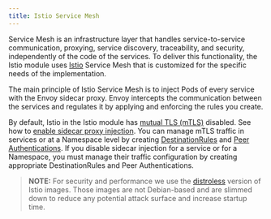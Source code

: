 ```yaml
---
title: Istio Service Mesh
---
```


Service Mesh is an infrastructure layer that handles service-to-service communication, proxying, service discovery, traceability, and security, independently of the code of the services. To deliver this functionality, the Istio module uses [Istio](https://istio.io/docs/concepts/what-is-istio/) Service Mesh that is customized for the specific needs of the implementation.

The main principle of Istio Service Mesh is to inject Pods of every service with the Envoy sidecar proxy. Envoy intercepts the communication between the services and regulates it by applying and enforcing the rules you create.

By default, Istio in the Istio module has [mutual TLS (mTLS)](https://istio.io/docs/concepts/security/#mutual-tls-authentication) disabled. See how to [enable sidecar proxy injection](./01-50-enable-sidecar-injection.md). You can manage mTLS traffic in services or at a Namespace level by creating [DestinationRules](https://istio.io/docs/reference/config/networking/destination-rule/) and [Peer Authentications](https://istio.io/docs/tasks/security/authentication/authn-policy/). If you disable sidecar injection for a service or for a Namespace, you must manage their traffic configuration by creating appropriate DestinationRules and Peer Authentications.

> **NOTE:** For security and performance we use the [distroless](https://istio.io/docs/ops/configuration/security/harden-docker-images/) version of Istio images. Those images are not Debian-based and are slimmed down to reduce any potential attack surface and increase startup time.
